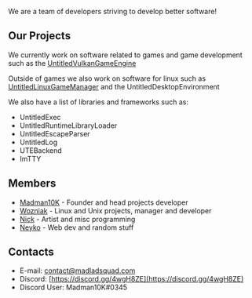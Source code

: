 We are a team of developers striving to develop better software!

## Our Projects
We currently work on software related to games and game development such as the [UntitledVulkanGameEngine](https://github.com/MadLadSquad/UntitledVulkanGameEngine)

Outside of games we also work on software for linux such as [UntitledLinuxGameManager](https://github.com/MadLadSquad/UntitledLinuxGameManager) and the UntitledDesktopEnvironment

We also have a list of libraries and frameworks such as:
- UntitledExec
- UntitledRuntimeLibraryLoader
- UntitledEscapeParser
- UntitledLog
- UTEBackend
- ImTTY

## Members
- [Madman10K](https://github.com/Madman10K) - Founder and head projects developer
- [Wozniak](https://github.com/wozniak) - Linux and Unix projects, manager and developer
- [Nick](https://github.com/nick-1666) - Artist and misc programming
- [Neyko](https://github.com/Neyko641) - Web dev and random stuff

## Contacts
- E-mail: contact@madladsquad.com
- Discord: [https://discord.gg/4wgH8ZE](https://discord.gg/4wgH8ZE)
- Discord User: Madman10K#0345

